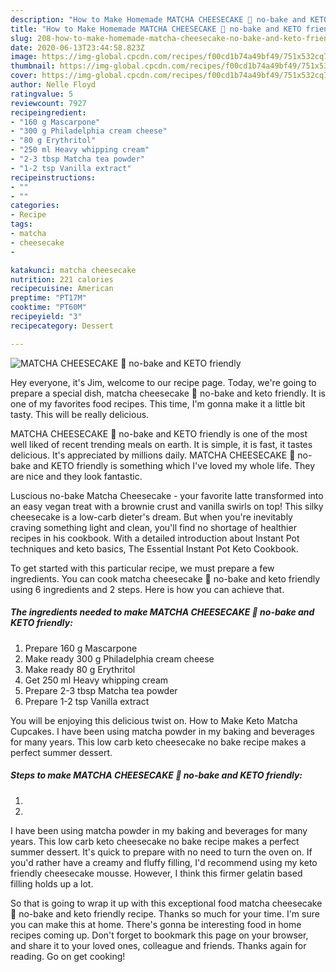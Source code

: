 ```yaml
---
description: "How to Make Homemade MATCHA CHEESECAKE 🌿 no-bake and KETO friendly"
title: "How to Make Homemade MATCHA CHEESECAKE 🌿 no-bake and KETO friendly"
slug: 208-how-to-make-homemade-matcha-cheesecake-no-bake-and-keto-friendly
date: 2020-06-13T23:44:58.823Z
image: https://img-global.cpcdn.com/recipes/f00cd1b74a49bf49/751x532cq70/matcha-cheesecake-🌿-no-bake-and-keto-friendly-recipe-main-photo.jpg
thumbnail: https://img-global.cpcdn.com/recipes/f00cd1b74a49bf49/751x532cq70/matcha-cheesecake-🌿-no-bake-and-keto-friendly-recipe-main-photo.jpg
cover: https://img-global.cpcdn.com/recipes/f00cd1b74a49bf49/751x532cq70/matcha-cheesecake-🌿-no-bake-and-keto-friendly-recipe-main-photo.jpg
author: Nelle Floyd
ratingvalue: 5
reviewcount: 7927
recipeingredient:
- "160 g Mascarpone"
- "300 g Philadelphia cream cheese"
- "80 g Erythritol"
- "250 ml Heavy whipping cream"
- "2-3 tbsp Matcha tea powder"
- "1-2 tsp Vanilla extract"
recipeinstructions:
- ""
- ""
categories:
- Recipe
tags:
- matcha
- cheesecake
- 

katakunci: matcha cheesecake  
nutrition: 221 calories
recipecuisine: American
preptime: "PT17M"
cooktime: "PT60M"
recipeyield: "3"
recipecategory: Dessert

---
```



![MATCHA CHEESECAKE 🌿 no-bake and KETO friendly](https://img-global.cpcdn.com/recipes/f00cd1b74a49bf49/751x532cq70/matcha-cheesecake-🌿-no-bake-and-keto-friendly-recipe-main-photo.jpg)

Hey everyone, it's Jim, welcome to our recipe page. Today, we're going to prepare a special dish, matcha cheesecake 🌿 no-bake and keto friendly. It is one of my favorites food recipes. This time, I'm gonna make it a little bit tasty. This will be really delicious.

MATCHA CHEESECAKE 🌿 no-bake and KETO friendly is one of the most well liked of recent trending meals on earth. It is simple, it is fast, it tastes delicious. It's appreciated by millions daily. MATCHA CHEESECAKE 🌿 no-bake and KETO friendly is something which I've loved my whole life. They are nice and they look fantastic.

Luscious no-bake Matcha Cheesecake - your favorite latte transformed into an easy vegan treat with a brownie crust and vanilla swirls on top! This silky cheesecake is a low-carb dieter&#39;s dream. But when you&#39;re inevitably craving something light and clean, you&#39;ll find no shortage of healthier recipes in his cookbook. With a detailed introduction about Instant Pot techniques and keto basics, The Essential Instant Pot Keto Cookbook.


To get started with this particular recipe, we must prepare a few ingredients. You can cook matcha cheesecake 🌿 no-bake and keto friendly using 6 ingredients and 2 steps. Here is how you can achieve that.

<!--inarticleads1-->

##### The ingredients needed to make MATCHA CHEESECAKE 🌿 no-bake and KETO friendly:

1. Prepare 160 g Mascarpone
1. Make ready 300 g Philadelphia cream cheese
1. Make ready 80 g Erythritol
1. Get 250 ml Heavy whipping cream
1. Prepare 2-3 tbsp Matcha tea powder
1. Prepare 1-2 tsp Vanilla extract


You will be enjoying this delicious twist on. How to Make Keto Matcha Cupcakes. I have been using matcha powder in my baking and beverages for many years. This low carb keto cheesecake no bake recipe makes a perfect summer dessert. 

<!--inarticleads2-->

##### Steps to make MATCHA CHEESECAKE 🌿 no-bake and KETO friendly:

1. 
1. 


I have been using matcha powder in my baking and beverages for many years. This low carb keto cheesecake no bake recipe makes a perfect summer dessert. It&#39;s quick to prepare with no need to turn the oven on. If you&#39;d rather have a creamy and fluffy filling, I&#39;d recommend using my keto friendly cheesecake mousse. However, I think this firmer gelatin based filling holds up a lot. 

So that is going to wrap it up with this exceptional food matcha cheesecake 🌿 no-bake and keto friendly recipe. Thanks so much for your time. I'm sure you can make this at home. There's gonna be interesting food in home recipes coming up. Don't forget to bookmark this page on your browser, and share it to your loved ones, colleague and friends. Thanks again for reading. Go on get cooking!
